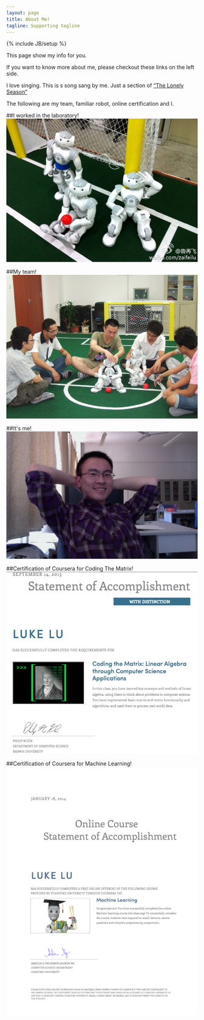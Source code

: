 ```yaml
---
layout: page
title: About Me!
tagline: Supporting tagline
---
```

{% include JB/setup %}

This page show my info for you.

If you want to know more about me, please checkout these links on the left side.

I love singing. This is s song sang by me. Just a section of [“The Lonely Season”](http://t.cn/zQOetz7 "The Lonely Season")

The following are my team, familiar robot, online certification and I.

##I worked in the laboratory!
![Laboratory](/images/lab.jpg "Laboratory")

##My team!
![Team](/images/team.jpg "Team")

##It's me!
![Avatar](/images/avatar.jpg "Avatar")

##Certification of Coursera for Coding The Matrix!
![Certification](/images/CodingTheMatrix_certification.jpg "Certification")

##Certification of Coursera for Machine Learning!
![Certification](/images/ml_certification.jpg "Certification")
